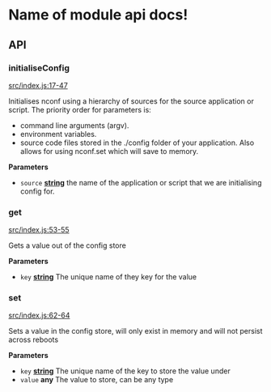 # Name of module api docs!

## API

<!-- Generated by documentation.js. Update this documentation by updating the source code. -->

### initialiseConfig

[src/index.js:17-47](https://github.com/KrimzenNinja/krimzen-ninja-config/blob/a33536983311eea0ba9df91a65553bccb29874cf/src/index.js#L17-L47 "Source code on GitHub")

Initialises nconf using a hierarchy of sources for the source application or script.
The priority order for parameters is:

-   command line arguments (argv).
-   environment variables.
-   source code files stored in the ./config folder of your application.
    Also allows for using nconf.set which will save to memory.

**Parameters**

-   `source` **[string](https://developer.mozilla.org/en-US/docs/Web/JavaScript/Reference/Global_Objects/String)** the name of the application or script that we are initialising config for.

### get

[src/index.js:53-55](https://github.com/KrimzenNinja/krimzen-ninja-config/blob/a33536983311eea0ba9df91a65553bccb29874cf/src/index.js#L53-L55 "Source code on GitHub")

Gets a value out of the config store

**Parameters**

-   `key` **[string](https://developer.mozilla.org/en-US/docs/Web/JavaScript/Reference/Global_Objects/String)** The unique name of they key for the value

### set

[src/index.js:62-64](https://github.com/KrimzenNinja/krimzen-ninja-config/blob/a33536983311eea0ba9df91a65553bccb29874cf/src/index.js#L62-L64 "Source code on GitHub")

Sets a value in the config store, will only exist in memory and will not persist across reboots

**Parameters**

-   `key` **[string](https://developer.mozilla.org/en-US/docs/Web/JavaScript/Reference/Global_Objects/String)** The unique name of the key to store the value under
-   `value` **any** The value to store, can be any type
